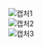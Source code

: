 ![캡처1](https://github.com/mjcho10111/repository-baisc/assets/145428192/3a6392ee-d13b-4ffe-848a-77f3f85f19a7)  
![캡처2](https://github.com/mjcho10111/repository-baisc/assets/145428192/1ffff6fe-0dc9-4283-8e9e-afa146509d02)  
![캡처3](https://github.com/mjcho10111/repository-baisc/assets/145428192/6e8678e2-1bc8-4648-82ad-ae60fc741347)  
